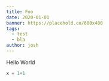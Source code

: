 ```yaml
---
title: Foo
date: 2020-01-01
banner: https://placehold.co/600x400
tags:
  - test
  - bla
author: josh
---
```

Hello World

```javascript
x = 1+1
```
